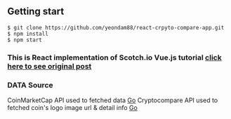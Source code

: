 ## Getting start
```
$ git clone https://github.com/yeondam88/react-crpyto-compare-app.git
$ npm install
$ npm start
```

### This is React implementation of Scotch.io Vue.js tutorial [click here to see original post](https://scotch.io/tutorials/build-a-cryptocurrency-comparison-site-with-vuejs)

### DATA Source
CoinMarketCap API used to fetched data [Go](https://coinmarketcap.com/api/)
Cryptocompare API used to fetched coin's logo image url & detail info [Go](https://cryptocompare.com/api)

